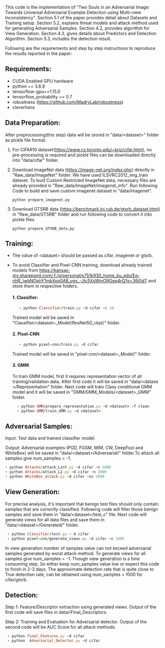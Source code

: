 This code is the implementation of "Two Souls in an Adversarial Image: Towards Universal
Adversarial Example Detection using Multi-view Inconsistency". Section 5.1 of the paper provides detail about Datasets and Training setup. Section 5.2, explains threat models and attack method used for generating Adversarial Samples. Section 4.2, provides algorithm for View Generation. Section 4.3, gives details about Predictors and Detection Algorithm. Section 5.3, includes the detection result.

Following are the requirements and step by step instructions to reproduce the results reported in the paper:

## Requirements:
- CUDA Enabled GPU hardware
- python == 3.6.9
- tensorflow-gpu==1.15.0
- tensorflow_probability == 0.7
- robustness (https://github.com/MadryLab/robustness)
- cleverhans


## Data Preparation:
After preprocessing(this step) data will be stored in "data/\<dataset\>" folder as pickle file format.
1. For CIFAR10 dataset(https://www.cs.toronto.edu/~kriz/cifar.html), no pre-processing is required and pickle files can be downloaded directly into "data/cifar" folder.

2. Download ImageNet data (https://image-net.org/index.php) directly in "Raw_data/ImageNet" folder. We have used ILSVRC2012_img_train dateset. To buid Custom Restricted ImageNet data, necessary files are already provided in "Raw_data/ImageNet/imagenet_info". Run following Code to build and save custom imagenet dataset in "data/imagenet".
  
      ```python prepare_imagenet.py``` 
  

3. Download GTSRB data (https://benchmark.ini.rub.de/gtsrb_dataset.html) in "Raw_data/GTSRB" folder and run following code to convert it into pickle files.
      
      ```python prepare_GTSRB_data.py```




## Training:
* The value of \<dataset\> should be passed as cifar, imagenet or gtsrb.
* To avoid Classifier and Pixel-CNN training, download already trained models from https://kansas-my.sharepoint.com/:f:/g/personal/s751k930_home_ku_edu/Eq-nhR_jwbNOphY1mbXox0AB_vgx_-Jtc5XsWmO9Geq4rQ?e=36i0dT and store them in respective folders.

  #### 1. Classifier:
  ```ruby
     - python Classifier/train.py -d cifar -c 10
  ```
   Trained model will be saved in "Classifier/\<dataset\>_Model/ResNet50_ckpt/" folder.

  #### 2. Pixel-CNN
  ```ruby
     - python pixel-cnn/train.py -d cifar
  ```
    Trained model will be saved in "pixel-cnn/\<dataset\>\_Model/" folder.

   #### 3. GMM
    To train GMM model, first it requires representation vector of all training/validation data. After first code it will be saved in "data/\<datase \>/Representation" folder. Next code will train Class conditional GMM model and it will be saved in "GMM/GMM_Models/\<dataset\>_GMM" folder.

    ```ruby
      - python GMM/prepare_representation.py -d <dataset> -f clean
      - python GMM/train_GMM.py -d <dataset>
     ```
  

## Adversarial Samples:
Input: Test data and trained classifier model.
  
Output: Adversarial examples (PGD, FGSM, MIM, CW, DeepFool and WhiteBox) will be saved in "data/<dataset\>/Adversarial/" folder.To attack all samples give num_samples = -1.
  ```ruby
  - python Attacks/attack_Linf.py -d cifar -n 2000
  - python Attacks/attack_L2.py -d cifar -n 2000
  - python WhiteBox_attack.py -d cifar -ns 2000
  ```

## View Generation:
For precise analysis, it's important that benign test files should only contain samples that are correctly classified. Following code will filter those benign samples and save them in "data/\<dataset\>/test_c" file. Next code will generate views for all data files and save them in "data/\<dataset\>/Generated/" folder.
  ```ruby
   - python Classifier/test.py - d cifar
   - python pixel-cnn/generate_views.py -d cifar -n 1000
   ```
In view generation number of samples value can not exceed adversarial samples generated by worst attack method. To generate views for all samples give num_samples = -1. Though view generation is a time consuming step. So either keep num_samples value low or expect this code to finish in 2-3 days. The approximate detection rate that is quite close to True detection rate, can be obtained using num_samples = 1000 for cifar/gtsrb. 
     
## Detection:
Step 1: Feature/Descriptor extraction using generated views. Output of the first code will save files in data/<dataset>/Final_Descriptors.
  
Step 2: Training and Evaluation for Adversarial detector. Output of the second code will be AUC Score for all attack methods.
   ```ruby 
    - python Final_Features.py -d cifar
    - python  Adversarial_Detector.py -d cifar
  ```

